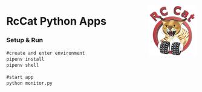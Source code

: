 <a href="#"><img src="../images/logo_small.png" width="128" height="135" align="right"/></a>

# RcCat Python Apps



### Setup & Run
```shell
#create and enter environment
pipenv install
pipenv shell

#start app
python monitor.py
```

